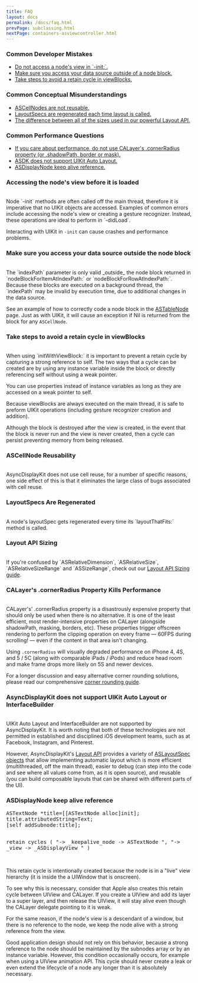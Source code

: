 ```yaml
---
title: FAQ 
layout: docs
permalink: /docs/faq.html
prevPage: subclassing.html
nextPage: containers-asviewcontroller.html
---
```


### Common Developer Mistakes

<ul>
<li><a href = "faq.html#accessing-the-node-s-view-before-it-is-loaded">Do not access a node's view in `-init:`.</a></li>
<li><a href = "faq.html#make-sure-you-access-your-data-source-outside-the-node-block">Make sure you access your data source outside of a node block.</a></li>
<li><a href = "faq.html#take-steps-to-avoid-a-retain-cycle-in-viewblocks">Take steps to avoid a retain cycle in viewBlocks.</a></li>
</ul>

### Common Conceptual Misunderstandings

<ul>
<li><a href = "faq.html#ascellnode-reusability">ASCellNodes are not reusable.</a></li>
<li><a href = "faq.html#layoutspecs-are-regenerated">LayoutSpecs are regenerated each time layout is called.</a></li>
<li><a href = "faq.html#layout-api-sizing">The difference between all of the sizes used in our powerful Layout API.</a></li>

</ul>

### Common Performance Questions
<ul>
<li><a href = "faq.html#calayer-s-cornerradius-property-kills-performance">If you care about performance, do not use CALayer's .cornerRadius property (or .shadowPath, border or mask).</a></li>
<li><a href = "faq.html#asyncdisplaykit-does-not-support-uikit-auto-layout-or-interfacebuilder">ASDK does not support UIKit Auto Layout.</a></li>
<li><a href = "faq.html#asdisplaynode-keep-alive-reference">ASDisplayNode keep alive reference.</a></li>
</ul>


### Accessing the node's view before it is loaded
<br>
Node `-init` methods are often called off the main thread, therefore it is imperative that no UIKit objects are accessed.  Examples of common errors include accessing the node's view or creating a gesture recognizer. Instead, these operations are ideal to perform in `-didLoad`.  

Interacting with UIKit in `-init` can cause crashes and performance problems. 
<br>

### Make sure you access your data source outside the node block
<br>
The `indexPath` parameter is only valid _outside_ the node block returned in `nodeBlockForItemAtIndexPath:` or `nodeBlockForRowAtIndexPath:`. Because these blocks are executed on a background thread, the `indexPath` may be invalid by execution time, due to additional changes in the data source. 

See an example of how to correctly code a node block in the <a href = "containers-astablenode.html#node-block-thread-safety-warning">ASTableNode</a> page.  Just as with UIKit, it will cause an exception if Nil is returned from the block for any `ASCellNode`. 
<br>

### Take steps to avoid a retain cycle in viewBlocks 
<br>
When using `initWithViewBlock:` it is important to prevent a retain cycle by capturing a strong reference to self. The two ways that a cycle can be created are by using any instance variable inside the block or directly referencing self without using a weak pointer. 

You can use properties instead of instance variables as long as they are accessed on a weak pointer to self. 

Because viewBlocks are always executed on the main thread, it is safe to preform UIKit operations (including gesture recognizer creation and addition). 

Although the block is destroyed after the view is created, in the event that the block is never run and the view is never created, then a cycle can persist preventing memory from being released. 
<br>

### ASCellNode Reusability
<br>
AsyncDisplayKit does not use cell reuse, for a number of specific reasons, one side effect of this is that it eliminates the large class of bugs associated with cell reuse. 
<br>

### LayoutSpecs Are Regenerated
<br>
A node's layoutSpec gets regenerated every time its `layoutThatFits:` method is called. 
<br>

### Layout API Sizing
<br>
If you're confused by `ASRelativeDimension`, `ASRelativeSize`, `ASRelativeSizeRange` and `ASSizeRange`, check out our <a href = "layout-api-sizing.html">Layout API Sizing guide</a>.
<br>

### CALayer's .cornerRadius Property Kills Performance
<br>
CALayer's' .cornerRadius property is a disastrously expensive property that should only be used when there is no alternative. It is one of the least efficient, most render-intensive properties on CALayer (alongside shadowPath, masking, borders, etc). These properties trigger offscreen rendering to perform the clipping operation on every frame — 60FPS during scrolling! — even if the content in that area isn't changing. 

Using `.cornerRadius` will visually degraded performance on iPhone 4, 4S, and 5 / 5C (along with comparable iPads / iPods) and reduce head room and make frame drops more likely on 5S and newer devices.

For a longer discussion and easy alternative corner rounding solutions, please read our comprehensive <a href = "corner-rounding.html">corner rounding guide</a>. 
<br>

### AsyncDisplayKit does not support UIKit Auto Layout or InterfaceBuilder
<br>
UIKit Auto Layout and InterfaceBuilder are not supported by AsyncDisplayKit. It is worth noting that both of these technologies are not permitted in established and disciplined iOS development teams, such as at Facebook, Instagram, and Pinterest.

However, AsyncDisplayKit's <a href = "automatic-layout-basics.html">Layout API</a> provides a variety of <a href = "automatic-layout-containers.html">ASLayoutSpec objects</a> that allow implementing automatic layout which is more efficient (multithreaded, off the main thread), easier to debug (can step into the code and see where all values come from, as it is open source), and reusable (you can build composable layouts that can be shared with different parts of the UI).
<br>

### ASDisplayNode keep alive reference

<div class = "highlight-group">
<div class = "code">
<pre lang="objc" class="objcCode">
ASTextNode *title=[[ASTextNode alloc]init];
title.attributedString=Text;
[self addSubnode:title];

retain cycles
(
"-> _keepalive_node -> ASTextNode ",
"-> _view -> _ASDisplayView "
)
</pre>
</div>
</div>

<br>
This retain cycle is intentionally created because the node is in a "live" view hierarchy (it is inside the a UIWindow that is onscreen).

To see why this is necessary, consider that Apple also creates this retain cycle between UIView and CALayer. If you create a UIView and add its layer to a super layer, and then release the UIView, it will stay alive even though the CALayer delegate pointing to it is weak.

For the same reason, if the node's view is a descendant of a window, but there is no reference to the node, we keep the node alive with a strong reference from the view.

Good application design should not rely on this behavior, because a strong reference to the node should be maintained by the subnodes array or by an instance variable. However, this condition occasionally occurs, for example when using a UIView animation API. This cycle should never create a leak or even extend the lifecycle of a node any longer than it is absolutely necessary.
<br>
